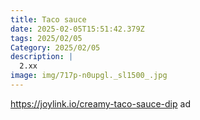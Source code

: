 ```yaml
---
title: Taco sauce
date: 2025-02-05T15:51:42.379Z
tags: 2025/02/05
Category: 2025/02/05
description: |
  2.xx 
image: img/717p-n0upgl._sl1500_.jpg
---
```

https://joylink.io/creamy-taco-sauce-dip
ad
